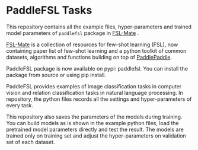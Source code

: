 # PaddleFSL Tasks
This repository contains all the example files, hyper-parameters and trained model parameters of `paddlefsl` package in [FSL-Mate](https://github.com/tata1661/FSL-Mate) .

[FSL-Mate](https://github.com/tata1661/FSL-Mate) is a collection of resources for few-shot learning (FSL), now containing paper list of few-shot learning and a python toolkit of common datasets, algorithms and functions building on top of [PaddlePaddle](https://github.com/PaddlePaddle).

PaddleFSL package is now available on pypi: paddlefsl. You can install the package from source or using pip install.

PaddleFSL provides examples of image classification tasks in computer vision and relation classification tasks in natural language processing. In repository, the python files records all the settings and hyper-parameters of every task.

This repository also saves the parameters of the models during training. You can build models as is shown in the example python files, load the pretrained model parameters directly and test the result. The models are trained only on training set and adjust the hyper-parameters on validation set of each dataset.